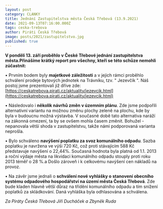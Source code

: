 ```yaml
---
layout: post
category: CLANKY
title: Jednání Zastupitelstva města Česká Třebová (13.9.2021)
date: 2021-09-13T07:16:00.000Z
tags: ceska-trebova
author: Piráti Česká Třebová
image: posts/2021/zastupitelstvo.jpg
published: true
---
```

**V pondělí 13. září proběhlo v České Třebové jednání zastupitelstva města.Přinášíme krátký report pro všechny, kteří se této schůze nemohli zúčastnit:**

•  Prvním bodem byly **majetkové záležitosti** a v jejich rámci proběhlo schválení prodeje bytových jednotek na Trávníku, tzv. " Jezevčík ". Náš postoj jsme prezentovali již dříve zde:  [https://ceskatrebova.pirati.cz/aktuality/jezevcik.html](https://ceskatrebova.pirati.cz/aktuality/jezevcik.html)

•  Následovalo i **několik návrhů změn v územním plánu**. Zde jsme podpořili alternativní variantu na možnou změnu plochy zeleně na plochu, kde by byla v budoucnu možná výstavba. V současné době tato alternativa naráží na zákonná omezení, ta by se ovšem mohla časem změnit. Bohužel - nepanovala větší shoda v zastupitelstvu, takže námi podporovaná varianta neprošla.

•  Bylo schváleno **navýšení poplatku za svoz komunálního odpadu**. Sazba poplatku je navržena ve výši 720 Kč, což proti stávajícím 588 Kč představuje navýšení o 22,44%. Současná hodnota byla platná od 1.1. 2013 a roční výdaje města na likvidaci komunálního odpadu stouply proti roku 2013 téměř o 28 %.a Došlo zároveň i k celkovému navýšení cen nákladů na provoz.

•  Na závěr jsme jednali o **schválení nové vyhlášky o stanovení obecního systému odpadového hospodářství na území města Česká Třebová**. Zde bude kladen hlavně větší důraz na třídění komunálního odpadu a tím snížení poplatků za skládkování. Daná vyhláška byla odhlasována a schválena.

*Za Piráty Česká Třebová Jiří Ducháček a Zbyněk Ruda*
